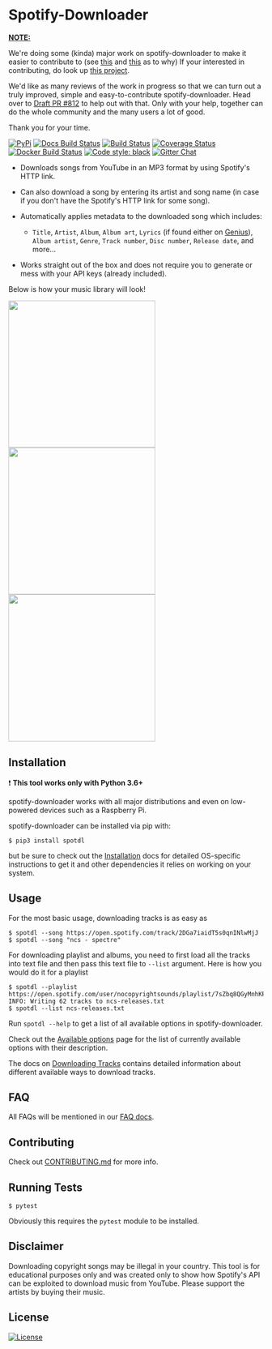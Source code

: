 # Spotify-Downloader

<ins>**NOTE:**</ins>

We're doing some (kinda) major work on spotify-downloader to make it easier to contribute to (see [this](https://github.com/ritiek/spotify-downloader/issues/778#issuecomment-660683786) and [this](https://github.com/ritiek/spotify-downloader/issues/810) as to why) If your interested in contributing, do look up [this project](https://github.com/ritiek/spotify-downloader/projects/2).

We'd like as many reviews of the work in progress so that we can turn out a truly improved, simple and easy-to-contribute spotify-downloader. Head over to [Draft PR #812](https://github.com/ritiek/spotify-downloader/pull/812) to help out with that. Only with your help, together can do the whole community and the many users a lot of good.

Thank you for your time.

[![PyPi](https://img.shields.io/pypi/v/spotdl.svg)](https://pypi.org/project/spotdl)
[![Docs Build Status](https://readthedocs.org/projects/spotdl/badge/?version=latest)](https://spotdl.readthedocs.io/en/latest/home.html)
[![Build Status](https://travis-ci.org/ritiek/spotify-downloader.svg?branch=master)](https://travis-ci.org/ritiek/spotify-downloader)
[![Coverage Status](https://codecov.io/gh/ritiek/spotify-downloader/branch/master/graph/badge.svg)](https://codecov.io/gh/ritiek/spotify-downloader)
[![Docker Build Status](https://img.shields.io/docker/build/ritiek/spotify-downloader.svg)](https://hub.docker.com/r/ritiek/spotify-downloader)
[![Code style: black](https://img.shields.io/badge/code%20style-black-000000.svg)](https://github.com/ambv/black)
[![Gitter Chat](https://badges.gitter.im/ritiek/spotify-downloader/Lobby.svg)](https://gitter.im/spotify-downloader/Lobby?utm_source=badge&utm_medium=badge&utm_campaign=pr-badge&utm_content=badge)

- Downloads songs from YouTube in an MP3 format by using Spotify's HTTP link.
- Can also download a song by entering its artist and song name (in case if you don't have the Spotify's HTTP link for some song).
- Automatically applies metadata to the downloaded song which includes:

  - `Title`, `Artist`, `Album`, `Album art`, `Lyrics` (if found either on [Genius](https://genius.com/)), `Album artist`, `Genre`, `Track number`, `Disc number`, `Release date`, and more...

- Works straight out of the box and does not require you to generate or mess with your API keys (already included).

Below is how your music library will look!

<img src="http://i.imgur.com/Gpch7JI.png" width="290"><img src="http://i.imgur.com/5vhk3HY.png" width="290"><img src="http://i.imgur.com/RDTCCST.png" width="290">

## Installation

❗️ **This tool works only with Python 3.6+**

spotify-downloader works with all major distributions and even on low-powered devices such as a Raspberry Pi.

spotify-downloader can be installed via pip with:
```console
$ pip3 install spotdl
```

but be sure to check out the [Installation](https://spotdl.readthedocs.io/en/latest/installation.html) docs
for detailed OS-specific instructions to get it and other dependencies it relies on working on your system.

## Usage

For the most basic usage, downloading tracks is as easy as

```console
$ spotdl --song https://open.spotify.com/track/2DGa7iaidT5s0qnINlwMjJ
$ spotdl --song "ncs - spectre"
```

For downloading playlist and albums, you need to first load all the tracks into text file and then pass
this text file to `--list` argument. Here is how you would do it for a playlist

```console
$ spotdl --playlist https://open.spotify.com/user/nocopyrightsounds/playlist/7sZbq8QGyMnhKPcLJvCUFD
INFO: Writing 62 tracks to ncs-releases.txt
$ spotdl --list ncs-releases.txt
```

Run `spotdl --help` to get a list of all available options in spotify-downloader.

Check out the [Available options](https://spotdl.readthedocs.io/en/latest/available-options.html)
page for the list of currently available options with their description.

The docs on [Downloading Tracks](https://spotdl.readthedocs.io/en/latest/download-tracks.html)
contains detailed information about different available ways to download tracks.

## FAQ

All FAQs will be mentioned in our [FAQ docs](https://spotdl.readthedocs.io/en/latest/faq.html).

## Contributing

Check out [CONTRIBUTING.md](CONTRIBUTING.md) for more info.

## Running Tests

```console
$ pytest
```

Obviously this requires the `pytest` module to be installed.

## Disclaimer

Downloading copyright songs may be illegal in your country.
This tool is for educational purposes only and was created only to show
how Spotify's API can be exploited to download music from YouTube.
Please support the artists by buying their music.

## License

[![License](https://img.shields.io/github/license/ritiek/spotify-downloader.svg)](https://github.com/ritiek/spotify-downloader/blob/master/LICENSE)
